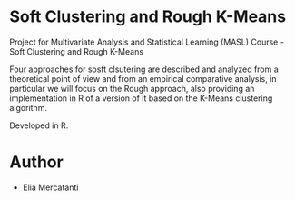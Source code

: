 # Soft Clustering and Rough K-Means
Project for Multivariate Analysis and Statistical Learning (MASL) Course - Soft Clustering and Rough K-Means

Four approaches for sosft clsutering are described and analyzed from a theoretical point of view and from an
empirical comparative analysis, in particular we will focus on the Rough approach, also providing an 
implementation in R of a version of it based on the K-Means clustering algorithm.

Developed in R.

# Author
- Elia Mercatanti